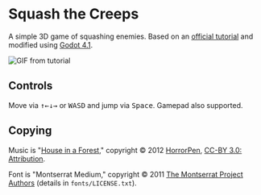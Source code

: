 # Squash the Creeps

A simple 3D game of squashing enemies. Based on an [official tutorial](https://docs.godotengine.org/en/latest/getting_started/first_3d_game/) and modified using [Godot 4.1](https://godotengine.org/download/).

![GIF from tutorial](https://docs.godotengine.org/en/latest/_images/squash-the-creeps-final.gif)

## Controls

Move via <kbd>↑</kbd><kbd>←</kbd><kbd>↓</kbd><kbd>→</kbd> or <kbd>W</kbd><kbd>A</kbd><kbd>S</kbd><kbd>D</kbd> and jump via <kbd>Space</kbd>. Gamepad also supported.

## Copying

Music is "[House in a Forest](https://opengameart.org/content/loop-house-in-a-forest)," copyright &copy; 2012 [HorrorPen](https://opengameart.org/users/horrorpen), [CC-BY 3.0: Attribution](http://creativecommons.org/licenses/by/3.0/).

Font is "Montserrat Medium," copyright &copy; 2011 [The Montserrat Project Authors](https://github.com/JulietaUla/Montserrat) (details in `fonts/LICENSE.txt`).

